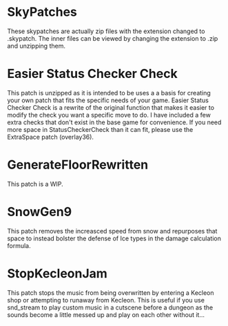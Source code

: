 # SkyPatches
These skypatches are actually zip files with the extension changed to .skypatch. The inner files can be viewed by changing the extension to .zip and unzipping them. <br/>

# Easier Status Checker Check
This patch is unzipped as it is intended to be uses a a basis for creating your own patch that fits the specific needs of your game. Easier Status Checker Check is a rewrite of the original function that makes it easier to modify the check you want a specific move to do. I have included a few extra checks that don't exist in the base game for convenience. If you need more space in StatusCheckerCheck than it can fit, please use the ExtraSpace patch (overlay36).

# GenerateFloorRewritten
This patch is a WIP. <br/>

# SnowGen9
This patch removes the increasced speed from snow and repurposes that space to instead bolster the defense of Ice types in the damage calculation formula. <br/>

# StopKecleonJam
This patch stops the music from being overwritten by entering a Kecleon shop or attempting to runaway from Kecleon. This is useful if you use snd_stream to play custom music in a cutscene before a dungeon as the sounds become a little messed up and play on each other without it...<br/>
